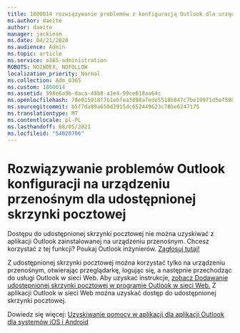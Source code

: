 ```yaml
---
title: 1800014 rozwiązywanie problemów z konfiguracją Outlook dla urządzeń przenośnych dla udostępnionej skrzynki pocztowej
ms.author: daeite
author: daeite
manager: jackiesm
ms.date: 04/21/2020
ms.audience: Admin
ms.topic: article
ms.service: o365-administration
ROBOTS: NOINDEX, NOFOLLOW
localization_priority: Normal
ms.collection: Adm_O365
ms.custom: 1800014
ms.assetid: 598e6a5b-daca-45b8-a1e4-99ce018aa64c
ms.openlocfilehash: 78e015918f7b1ebfea3898a7ede5518b847c7be19971d5ef59854da8b005667f
ms.sourcegitcommit: b5f7da89a650d2915dc652449623c78be6247175
ms.translationtype: MT
ms.contentlocale: pl-PL
ms.lasthandoff: 08/05/2021
ms.locfileid: "54020706"
---
```

# <a name="troubleshooting-outlook-mobile-setup-for-a-shared-mailbox"></a>Rozwiązywanie problemów Outlook konfiguracji na urządzeniu przenośnym dla udostępnionej skrzynki pocztowej

Dostępu do udostępnionej skrzynki pocztowej nie można uzyskiwać z aplikacji Outlook zainstalowanej na urządzeniu przenośnym. Chcesz korzystać z tej funkcji? Poukaj Outlook inżynierów. [Zagłosuj tutaj!](https://go.microsoft.com/fwlink/?linked=862116)
  
Z udostępnionej skrzynki pocztowej można korzystać tylko na urządzeniu przenośnym, otwierając przeglądarkę, logując się, a następnie przechodząc do usługi Outlook w sieci Web. Aby uzyskać instrukcje, [zobacz Dodawanie udostępnionej skrzynki pocztowej w programie Outlook w sieci Web.](https://support.office.com/article/add-a-shared-mailbox-to-outlook-on-the-web-98b5a90d-4e38-415d-a030-f09a4cd28207) Z aplikacji Outlook w sieci Web można uzyskać dostęp do udostępnionej skrzynki pocztowej.
  
Dowiedz się więcej: [Uzyskiwanie pomocy w aplikacji dla aplikacji Outlook dla systemów iOS i Android](https://support.office.com/article/Get-in-app-help-for-Outlook-for-iOS-and-Android-218a22d1-9fa5-4889-b689-de1c63493243)
  

